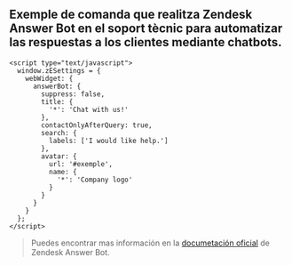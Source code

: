 ## Exemple de comanda que realitza Zendesk Answer Bot en el soport tècnic para automatizar las respuestas a los clientes mediante chatbots.

```
<script type="text/javascript">
  window.zESettings = {
    webWidget: {
      answerBot: {
        suppress: false,
        title: {
          '*': 'Chat with us!'
        },
        contactOnlyAfterQuery: true,
        search: {
          labels: ['I would like help.']
        },
        avatar: {
          url: '#exemple',
          name: {
            '*': 'Company logo'
          }
        }
      }
    }
  };
</script>
```
> Puedes encontrar mas información en la [documetación oficial](https://developer.zendesk.com/api-reference/widget/answer-bot-api/) de Zendesk Answer Bot.
